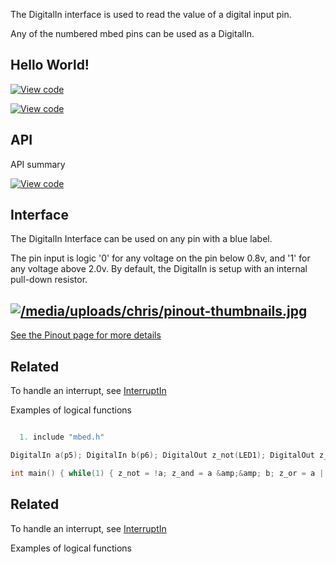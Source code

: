 The DigitalIn interface is used to read the value of a digital input pin.

Any of the numbered mbed pins can be used as a DigitalIn. 

## Hello World!

[![View code](https://www.mbed.com/embed/?url=https://developer.mbed.org/users/mbed_official/code/DigitalIn_HelloWorld_Mbed/)](https://developer.mbed.org/users/mbed_official/code/DigitalIn_HelloWorld_Mbed/file/tip/main.cpp) 

[![View code](https://www.mbed.com/embed/?url=https://developer.mbed.org/users/mbed_official/code/DigitalIn_HelloWorld_FRDM-KL25Z/)](https://developer.mbed.org/users/mbed_official/code/DigitalIn_HelloWorld_FRDM-KL25Z/file/tip/main.cpp) 

## API

API summary

[![View code](https://www.mbed.com/embed/?type=library)](https://developer.mbed.org/users/mbed_official/code/mbed/docs/tip/classmbed_1_1DigitalIn.html) 

## Interface

The DigitalIn Interface can be used on any pin with a blue label.

The pin input is logic '0' for any voltage on the pin below 0.8v, and '1' for any voltage above 2.0v. By default, the DigitalIn is setup with an internal pull-down resistor.

[![/media/uploads/chris/pinout-thumbnails.jpg](https://developer.mbed.org/media/uploads/chris/pinout-thumbnails.jpg)](https://developer.mbed.org/handbook/Pinouts)  
---  
[See the Pinout page for more details](https://developer.mbed.org/handbook/Pinouts)  
  
## Related

To handle an interrupt, see [InterruptIn](InterruptIn)

Examples of logical functions

```C++

  1. include "mbed.h"

DigitalIn a(p5); DigitalIn b(p6); DigitalOut z_not(LED1); DigitalOut z_and(LED2); DigitalOut z_or(LED3); DigitalOut z_xor(LED4);

int main() { while(1) { z_not = !a; z_and = a &amp;&amp; b; z_or = a || b; z_xor = a ^ b; } }

```

## Related

To handle an interrupt, see [InterruptIn](InterruptIn)

Examples of logical functions
